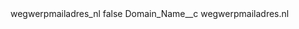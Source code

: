 <?xml version="1.0" encoding="UTF-8"?>
<CustomMetadata xmlns="http://soap.sforce.com/2006/04/metadata" xmlns:xsi="http://www.w3.org/2001/XMLSchema-instance" xmlns:xsd="http://www.w3.org/2001/XMLSchema">
    <label>wegwerpmailadres_nl</label>
    <protected>false</protected>
    <values>
        <field>Domain_Name__c</field>
        <value xsi:type="xsd:string">wegwerpmailadres.nl</value>
    </values>
</CustomMetadata>
